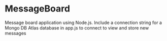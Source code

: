 # MessageBoard

Message board application using Node.js. Include a connection string for a Mongo DB Atlas database in app.js to connect to view and store new messages
